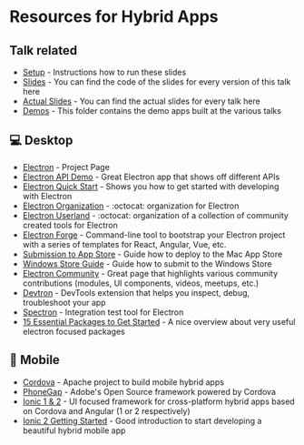 # Resources for Hybrid Apps

## Talk related
- [Setup](README.md) - Instructions how to run these slides
- [Slides](/slides) - You can find the code of the slides for every version of this talk here
- [Actual Slides](http://dkundel.github.io/hybrid-appocalypse) - You can find the actual slides for every talk here
- [Demos](/demos) - This folder contains the demo apps built at the various talks

## :computer: Desktop

- [Electron](http://electron.atom.io/) - Project Page
- [Electron API Demo](https://github.com/electron/electron-api-demos) - Great Electron app that shows off different APIs
- [Electron Quick Start](http://electron.atom.io/docs/tutorial/quick-start/) - Shows you how to get started with developing with Electron
- [Electron Organization](https://github.com/electron) - :octocat: organization for Electron
- [Electron Userland](https://github.com/electron-userland) - :octocat: organization of a collection of community created tools for Electron
- [Electron Forge](https://electronforge.io/) - Command-line tool to bootstrap your Electron project with a series of templates for React, Angular, Vue, etc.
- [Submission to App Store](http://electron.atom.io/docs/tutorial/mac-app-store-submission-guide/) - Guide how to deploy to the Mac App Store
- [Windows Store Guide](http://electron.atom.io/docs/tutorial/windows-store-guide/) - Guide how to submit to the Windows Store
- [Electron Community](http://electron.atom.io/community/) - Great page that highlights various community contributions (modules, UI components, videos, meetups, etc.)
- [Devtron](http://electron.atom.io/devtron) - DevTools extension that helps you inspect, debug, troubleshoot your app
- [Spectron](http://electron.atom.io/spectron/) - Integration test tool for Electron
- [15 Essential Packages to Get Started](https://nodesource.com/blog/fifteen-essential-packages-to-get-started-with-electron/) - A nice overview about very useful electron focused packages 

## :iphone: Mobile

- [Cordova](https://cordova.apache.org/) - Apache project to build mobile hybrid apps
- [PhoneGap](http://phonegap.com/) - Adobe's Open Source framework powered by Cordova
- [Ionic 1 & 2](http://ionicframework.com/) - UI focused framework for cross-platform hybrid apps based on Cordova and Angular (1 or 2 respectively)
- [Ionic 2 Getting Started](http://ionicframework.com/docs/v2/getting-started/) - Good introduction to start developing a beautiful hybrid mobile app